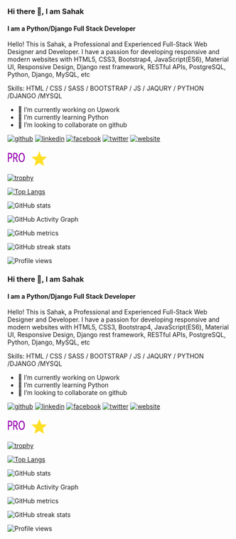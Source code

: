 
### Hi there 👋, I am Sahak
#### I am a Python/Django Full Stack Developer

Hello! This is Sahak, a Professional and Experienced Full-Stack Web Designer and Developer. I have a passion for developing responsive and modern websites with HTML5, CSS3, Bootstrap4, JavaScript(ES6), Material UI, Responsive Design, Django rest framework, RESTful APIs, PostgreSQL, Python, Django, MySQL, etc

Skills: HTML / CSS / SASS / BOOTSTRAP / JS / JAQURY / PYTHON /DJANGO /MYSQL

- 🔭 I’m currently working on Upwork 
- 🌱 I’m currently learning Python 
- 👯 I’m looking to collaborate on github 


[<img src='https://cdn.jsdelivr.net/npm/simple-icons@3.0.1/icons/github.svg' alt='github' height='40'>](https://github.com/arsahak)  [<img src='https://cdn.jsdelivr.net/npm/simple-icons@3.0.1/icons/linkedin.svg' alt='linkedin' height='40'>](https://www.linkedin.com/in/www.linkedin.com/in/arsahak/)  [<img src='https://cdn.jsdelivr.net/npm/simple-icons@3.0.1/icons/facebook.svg' alt='facebook' height='40'>](https://www.facebook.com/https://www.facebook.com/sahak100/)  [<img src='https://cdn.jsdelivr.net/npm/simple-icons@3.0.1/icons/twitter.svg' alt='twitter' height='40'>](https://twitter.com/https://twitter.com/ar_sahak)  [<img src='https://cdn.jsdelivr.net/npm/simple-icons@3.0.1/icons/icloud.svg' alt='website' height='40'>](www.arsahak.com)  

<a href='https://github.com/pricing'><img src='https://raw.githubusercontent.com/acervenky/animated-github-badges/master/assets/pro.gif' width='40' height='40'></a> <a href='https://stars.github.com/'><img src='https://raw.githubusercontent.com/acervenky/animated-github-badges/master/assets/starbadge.gif' width='35' height='35'></a> 

[![trophy](https://github-profile-trophy.vercel.app/?username=arsahak)](https://github.com/ryo-ma/github-profile-trophy)

[![Top Langs](https://github-readme-stats.vercel.app/api/top-langs/?username=arsahak)](https://github.com/anuraghazra/github-readme-stats)

![GitHub stats](https://github-readme-stats.vercel.app/api?username=arsahak&show_icons=true&count_private=true)  

![GitHub Activity Graph](https://activity-graph.herokuapp.com/graph?username=arsahak)  

![GitHub metrics](https://metrics.lecoq.io/arsahak)  

![GitHub streak stats](https://github-readme-streak-stats.herokuapp.com/?user=arsahak)  

![Profile views](https://gpvc.arturio.dev/arsahak)  
 
### Hi there 👋, I am Sahak
#### I am a Python/Django Full Stack Developer

Hello! This is Sahak, a Professional and Experienced Full-Stack Web Designer and Developer. I have a passion for developing responsive and modern websites with HTML5, CSS3, Bootstrap4, JavaScript(ES6), Material UI, Responsive Design, Django rest framework, RESTful APIs, PostgreSQL, Python, Django, MySQL, etc

Skills: HTML / CSS / SASS / BOOTSTRAP / JS / JAQURY / PYTHON /DJANGO /MYSQL

- 🔭 I’m currently working on Upwork 
- 🌱 I’m currently learning Python 
- 👯 I’m looking to collaborate on github 


[<img src='https://cdn.jsdelivr.net/npm/simple-icons@3.0.1/icons/github.svg' alt='github' height='40'>](https://github.com/arsahak)  [<img src='https://cdn.jsdelivr.net/npm/simple-icons@3.0.1/icons/linkedin.svg' alt='linkedin' height='40'>](https://www.linkedin.com/in/www.linkedin.com/in/arsahak/)  [<img src='https://cdn.jsdelivr.net/npm/simple-icons@3.0.1/icons/facebook.svg' alt='facebook' height='40'>](https://www.facebook.com/https://www.facebook.com/sahak100/)  [<img src='https://cdn.jsdelivr.net/npm/simple-icons@3.0.1/icons/twitter.svg' alt='twitter' height='40'>](https://twitter.com/https://twitter.com/ar_sahak)  [<img src='https://cdn.jsdelivr.net/npm/simple-icons@3.0.1/icons/icloud.svg' alt='website' height='40'>](www.arsahak.com)  

<a href='https://github.com/pricing'><img src='https://raw.githubusercontent.com/acervenky/animated-github-badges/master/assets/pro.gif' width='40' height='40'></a> <a href='https://stars.github.com/'><img src='https://raw.githubusercontent.com/acervenky/animated-github-badges/master/assets/starbadge.gif' width='35' height='35'></a> 

[![trophy](https://github-profile-trophy.vercel.app/?username=arsahak)](https://github.com/ryo-ma/github-profile-trophy)

[![Top Langs](https://github-readme-stats.vercel.app/api/top-langs/?username=arsahak)](https://github.com/anuraghazra/github-readme-stats)

![GitHub stats](https://github-readme-stats.vercel.app/api?username=arsahak&show_icons=true&count_private=true)  

![GitHub Activity Graph](https://activity-graph.herokuapp.com/graph?username=arsahak)  

![GitHub metrics](https://metrics.lecoq.io/arsahak)  

![GitHub streak stats](https://github-readme-streak-stats.herokuapp.com/?user=arsahak)  

![Profile views](https://gpvc.arturio.dev/arsahak)  
